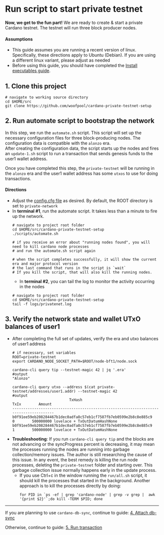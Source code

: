 # Run script to start private testnet

**Now, we get to the fun part!**  We are ready to create & start a private Cardano testnet.
The testnet will run three block producer nodes. 

#### Assumptions
- This guide assumes you are running a recent version of linux.
  Specifically, these directions apply to Ubuntu (Debian). If you are using a different linux variant, please adjust as needed
- Before using this guide, you should have completed the [Install executables guide](./1-INSTALL_EXECUTABLES.md). 
  
## 1. Clone this project

  ```shell
  # navigate to working source directory
  cd $HOME/src
  git clone https://github.com/woofpool/cardano-private-testnet-setup
  ```

## 2. Run automate script to bootstrap the network

In this step, we run the `automate.sh` script.  This script will set up the necessary configuration files
for three block-producing nodes. The configuration data is compatible with the `alonzo` era.  
After creating the configuration data, the script starts up the nodes and fires an `update-1.sh` script to run a transaction that sends
genesis funds to the user1 wallet address.

Once you have completed this step, the `private-testnet` will be running in the `alonzo` era and the user1 wallet address
has some `utxos` to use for doing transactions.

#### Directions
- Adjust the [config.cfg file](./scripts/config.cfg) as desired. By default, the ROOT directory is set to `private-network`
- In **terminal #1**, run the automate script.
  It takes less than a minute to fire up the network.
  ```shell
  # navigate to project root folder
  cd $HOME/src/cardano-private-testnet-setup
  ./scripts/automate.sh
      
  # if you receive an error about "running nodes found", you will need to kill cardano node processes
  # and run the automate.sh script again
      
  # when the script completes successfully, it will show the current era and major protocol version
  # the last command that runs in the script is `wait`
  # If you kill the script, that will also kill the running nodes.
  ```
  - In **terminal #2**, you can tail the log to monitor the activity occurring in the nodes
  ```shell
  # navigate to project root folder
  cd $HOME/src/cardano-private-testnet-setup
  tail -f logs/privatenet.log
  ```

## 3. Verify the network state and wallet UTxO balances of user1

- After completing the full set of updates, verify the era and utxo balances of user1 address
  ```shell
  # if necessary, set variables
  ROOT=private-testnet
  export CARDANO_NODE_SOCKET_PATH=$ROOT/node-bft1/node.sock
  
  cardano-cli query tip --testnet-magic 42 | jq '.era'
  #output
  "Alonzo"
  
  cardano-cli query utxo --address $(cat private-testnet/addresses/user1.addr) --testnet-magic 42
  #output
                            TxHash                                 TxIx        Amount
  --------------------------------------------------------------------------------------
  b0f91ee59eb208284467b1dec0adfa8c57eb1cf7587fb7eb0599e2b8c8e885c9     0        500000000 lovelace + TxOutDatumHashNone
  b0f91ee59eb208284467b1dec0adfa8c57eb1cf7587fb7eb0599e2b8c8e885c9     1        500000000 lovelace + TxOutDatumHashNone
  ``` 
- **Troubleshooting**: If you run `cardano-cli query tip` and the blocks are not advancing or the syncProgress percent is decreasing,
  it may mean the processes running the nodes are running into garbage collection/memory issues. The author is still researching
  the cause of this issue.  In any event, the best remedy is killing the run node processes, deleting the `private-testnet` folder
  and starting over.  This garbage collection issue normally happens early in the update process.
    - If you use Ctrl+c in the window running the `run/all.sh` script, it should kill the processes that started in the background.
      Another approach is to kill the processes directly by doing:
      ```shell
      for PID in `ps -ef | grep 'cardano-node' | grep -v grep |  awk '{print $2}'`;do kill -TERM $PID; done      
      ```
    
---

If you are planning to use `cardano-db-sync`, continue to guide: [4. Attach db-sync](4-ATTACH_DB_SYNC.md)

Otherwise, continue to guide: [5. Run transaction](5-RUN_TRANSACTION.md)